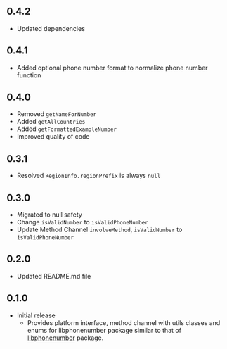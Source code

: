 ## 0.4.2
 * Updated dependencies

## 0.4.1
 * Added optional phone number format to normalize phone number function

## 0.4.0
 * Removed `getNameForNumber`
 * Added `getAllCountries`
 * Added `getFormattedExampleNumber`
 * Improved quality of code

## 0.3.1
 * Resolved `RegionInfo.regionPrefix` is always `null`

## 0.3.0
 * Migrated to null safety
 * Change `isValidNumber` to `isValidPhoneNumber`
 * Update Method Channel `involveMethod`, `isValidNumber` to `isValidPhoneNumber`

## 0.2.0
 * Updated README.md file
 
## 0.1.0
 * Initial release
    - Provides platform interface, method channel with utils classes and enums for libphonenumber package similar to that of [libphonenumber](https://pub.dev/packages/libphonenumber) package.